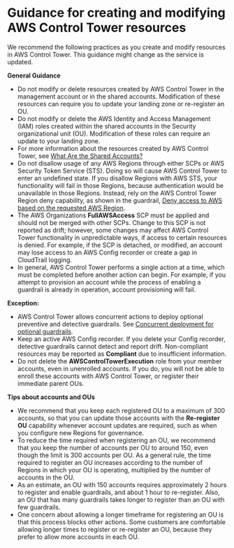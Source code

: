 # Guidance for creating and modifying AWS Control Tower resources<a name="getting-started-guidance"></a>

We recommend the following practices as you create and modify resources in AWS Control Tower\. This guidance might change as the service is updated\.

**General Guidance**
+ Do not modify or delete resources created by AWS Control Tower in the management account or in the shared accounts\. Modification of these resources can require you to update your landing zone or re\-register an OU\.
+ Do not modify or delete the AWS Identity and Access Management \(IAM\) roles created within the shared accounts in the Security organizational unit \(OU\)\. Modification of these roles can require an update to your landing zone\.
+ For more information about the resources created by AWS Control Tower, see [What Are the Shared Accounts?](how-control-tower-works.md#what-shared)
+ Do not disallow usage of any AWS Regions through either SCPs or AWS Security Token Service \(STS\)\. Doing so will cause AWS Control Tower to enter an undefined state\. If you disallow Regions with AWS STS, your functionality will fail in those Regions, because authentication would be unavailable in those Regions\. Instead, rely on the AWS Control Tower Region deny capability, as shown in the guardrail, [Deny access to AWS based on the requested AWS Region](data-residency-guardrails.md#primary-region-deny-policy)\.
+ The AWS Organizations **FullAWSAccess** SCP must be applied and should not be merged with other SCPs\. Change to this SCP is not reported as drift; however, some changes may affect AWS Control Tower functionality in unpredictable ways, if access to certain resources is denied\. For example, if the SCP is detached, or modified, an account may lose access to an AWS Config recorder or create a gap in CloudTrail logging\.
+ In general, AWS Control Tower performs a single action at a time, which must be completed before another action can begin\. For example, if you attempt to provision an account while the process of enabling a guardrail is already in operation, account provisioning will fail\.

**Exception:**
  + AWS Control Tower allows concurrent actions to deploy optional preventive and detective guardrails\. See [Concurrent deployment for optional guardrails](enable-guardrails.md#concurrent-optional-guardrails)\.
+  Keep an active AWS Config recorder\. If you delete your Config recorder, detective guardrails cannot detect and report drift\. Non\-compliant resources may be reported as **Compliant** due to insufficient information\. 
+ Do not delete the **AWSControlTowerExecution** role from your member accounts, even in unenrolled accounts\. If you do, you will not be able to enroll these accounts with AWS Control Tower, or register their immediate parent OUs\.

**Tips about accounts and OUs**
+ We recommend that you keep each registered OU to a maximum of 300 accounts, so that you can update those accounts with the **Re\-register OU** capability whenever account updates are required, such as when you configure new Regions for governance\.
+ To reduce the time required when registering an OU, we recommend that you keep the number of accounts per OU to around 150, even though the limit is 300 accounts per OU\. As a general rule, the time required to register an OU increases according to the number of Regions in which your OU is operating, multiplied by the number of accounts in the OU\. 
+ As an estimate, an OU with 150 accounts requires approximately 2 hours to register and enable guardrails, and about 1 hour to re\-register\. Also, an OU that has many guardrails takes longer to register than an OU with few guardrails\.
+ One concern about allowing a longer timeframe for registering an OU is that this process blocks other actions\. Some customers are comfortable allowing longer times to register or re\-register an OU, because they prefer to allow more accounts in each OU\.